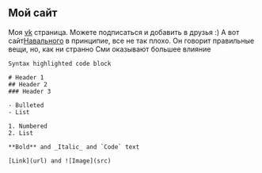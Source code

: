 ## Мой сайт

Моя [vk](https://github.com/Melnikovartem/MySite/edit/master/index.md) страница. Можете подписаться и добавить в друзья :)
А вот сайт[Навального](https://jekyllrb.com/) в принципие, все не так плохо. Он говорит правильные вещи, но, как ни странно Сми оказывают большее влияние

```Стили:
Syntax highlighted code block

# Header 1
## Header 2
### Header 3

- Bulleted
- List

1. Numbered
2. List

**Bold** and _Italic_ and `Code` text

[Link](url) and ![Image](src)
